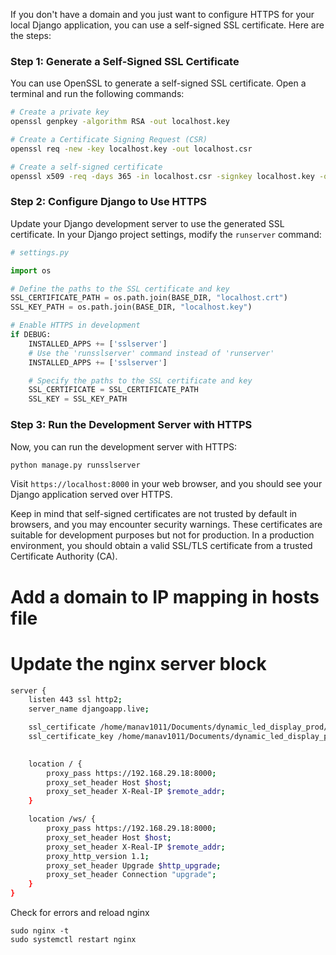 If you don't have a domain and you just want to configure HTTPS for your local Django application, you can use a self-signed SSL certificate. Here are the steps:

### Step 1: Generate a Self-Signed SSL Certificate

You can use OpenSSL to generate a self-signed SSL certificate. Open a terminal and run the following commands:

```bash
# Create a private key
openssl genpkey -algorithm RSA -out localhost.key

# Create a Certificate Signing Request (CSR)
openssl req -new -key localhost.key -out localhost.csr

# Create a self-signed certificate
openssl x509 -req -days 365 -in localhost.csr -signkey localhost.key -out localhost.crt
```

### Step 2: Configure Django to Use HTTPS

Update your Django development server to use the generated SSL certificate. In your Django project settings, modify the `runserver` command:

```python
# settings.py

import os

# Define the paths to the SSL certificate and key
SSL_CERTIFICATE_PATH = os.path.join(BASE_DIR, "localhost.crt")
SSL_KEY_PATH = os.path.join(BASE_DIR, "localhost.key")

# Enable HTTPS in development
if DEBUG:
    INSTALLED_APPS += ['sslserver']
    # Use the 'runsslserver' command instead of 'runserver'
    INSTALLED_APPS += ['sslserver']

    # Specify the paths to the SSL certificate and key
    SSL_CERTIFICATE = SSL_CERTIFICATE_PATH
    SSL_KEY = SSL_KEY_PATH
```

### Step 3: Run the Development Server with HTTPS

Now, you can run the development server with HTTPS:

```bash
python manage.py runsslserver
```

Visit `https://localhost:8000` in your web browser, and you should see your Django application served over HTTPS.

Keep in mind that self-signed certificates are not trusted by default in browsers, and you may encounter security warnings. These certificates are suitable for development purposes but not for production. In a production environment, you should obtain a valid SSL/TLS certificate from a trusted Certificate Authority (CA).

# Add a domain to IP mapping in hosts file


# Update the nginx server block

```bash
server {
    listen 443 ssl http2;
    server_name djangoapp.live;

    ssl_certificate /home/manav1011/Documents/dynamic_led_display_prod/dynamic_led_display_prod/localhost.crt;
    ssl_certificate_key /home/manav1011/Documents/dynamic_led_display_prod/dynamic_led_display_prod/localhost.key;
  

    location / {
        proxy_pass https://192.168.29.18:8000;
        proxy_set_header Host $host;
        proxy_set_header X-Real-IP $remote_addr;
    }

    location /ws/ {
        proxy_pass https://192.168.29.18:8000;
        proxy_set_header Host $host;
        proxy_set_header X-Real-IP $remote_addr;
        proxy_http_version 1.1;
        proxy_set_header Upgrade $http_upgrade;
        proxy_set_header Connection "upgrade";
    }
}

```

Check for errors and reload nginx

```
sudo nginx -t
sudo systemctl restart nginx
```
